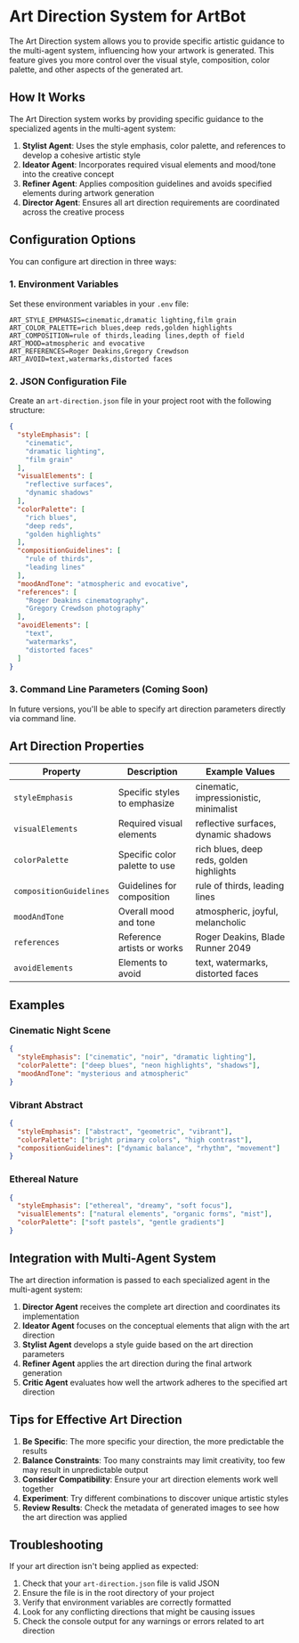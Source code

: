 # Art Direction System for ArtBot

The Art Direction system allows you to provide specific artistic guidance to the multi-agent system, influencing how your artwork is generated. This feature gives you more control over the visual style, composition, color palette, and other aspects of the generated art.

## How It Works

The Art Direction system works by providing specific guidance to the specialized agents in the multi-agent system:

1. **Stylist Agent**: Uses the style emphasis, color palette, and references to develop a cohesive artistic style
2. **Ideator Agent**: Incorporates required visual elements and mood/tone into the creative concept
3. **Refiner Agent**: Applies composition guidelines and avoids specified elements during artwork generation
4. **Director Agent**: Ensures all art direction requirements are coordinated across the creative process

## Configuration Options

You can configure art direction in three ways:

### 1. Environment Variables

Set these environment variables in your `.env` file:

```
ART_STYLE_EMPHASIS=cinematic,dramatic lighting,film grain
ART_COLOR_PALETTE=rich blues,deep reds,golden highlights
ART_COMPOSITION=rule of thirds,leading lines,depth of field
ART_MOOD=atmospheric and evocative
ART_REFERENCES=Roger Deakins,Gregory Crewdson
ART_AVOID=text,watermarks,distorted faces
```

### 2. JSON Configuration File

Create an `art-direction.json` file in your project root with the following structure:

```json
{
  "styleEmphasis": [
    "cinematic",
    "dramatic lighting",
    "film grain"
  ],
  "visualElements": [
    "reflective surfaces",
    "dynamic shadows"
  ],
  "colorPalette": [
    "rich blues",
    "deep reds",
    "golden highlights"
  ],
  "compositionGuidelines": [
    "rule of thirds",
    "leading lines"
  ],
  "moodAndTone": "atmospheric and evocative",
  "references": [
    "Roger Deakins cinematography",
    "Gregory Crewdson photography"
  ],
  "avoidElements": [
    "text",
    "watermarks",
    "distorted faces"
  ]
}
```

### 3. Command Line Parameters (Coming Soon)

In future versions, you'll be able to specify art direction parameters directly via command line.

## Art Direction Properties

| Property | Description | Example Values |
|----------|-------------|----------------|
| `styleEmphasis` | Specific styles to emphasize | cinematic, impressionistic, minimalist |
| `visualElements` | Required visual elements | reflective surfaces, dynamic shadows |
| `colorPalette` | Specific color palette to use | rich blues, deep reds, golden highlights |
| `compositionGuidelines` | Guidelines for composition | rule of thirds, leading lines |
| `moodAndTone` | Overall mood and tone | atmospheric, joyful, melancholic |
| `references` | Reference artists or works | Roger Deakins, Blade Runner 2049 |
| `avoidElements` | Elements to avoid | text, watermarks, distorted faces |

## Examples

### Cinematic Night Scene

```json
{
  "styleEmphasis": ["cinematic", "noir", "dramatic lighting"],
  "colorPalette": ["deep blues", "neon highlights", "shadows"],
  "moodAndTone": "mysterious and atmospheric"
}
```

### Vibrant Abstract

```json
{
  "styleEmphasis": ["abstract", "geometric", "vibrant"],
  "colorPalette": ["bright primary colors", "high contrast"],
  "compositionGuidelines": ["dynamic balance", "rhythm", "movement"]
}
```

### Ethereal Nature

```json
{
  "styleEmphasis": ["ethereal", "dreamy", "soft focus"],
  "visualElements": ["natural elements", "organic forms", "mist"],
  "colorPalette": ["soft pastels", "gentle gradients"]
}
```

## Integration with Multi-Agent System

The art direction information is passed to each specialized agent in the multi-agent system:

1. **Director Agent** receives the complete art direction and coordinates its implementation
2. **Ideator Agent** focuses on the conceptual elements that align with the art direction
3. **Stylist Agent** develops a style guide based on the art direction parameters
4. **Refiner Agent** applies the art direction during the final artwork generation
5. **Critic Agent** evaluates how well the artwork adheres to the specified art direction

## Tips for Effective Art Direction

1. **Be Specific**: The more specific your direction, the more predictable the results
2. **Balance Constraints**: Too many constraints may limit creativity, too few may result in unpredictable output
3. **Consider Compatibility**: Ensure your art direction elements work well together
4. **Experiment**: Try different combinations to discover unique artistic styles
5. **Review Results**: Check the metadata of generated images to see how the art direction was applied

## Troubleshooting

If your art direction isn't being applied as expected:

1. Check that your `art-direction.json` file is valid JSON
2. Ensure the file is in the root directory of your project
3. Verify that environment variables are correctly formatted
4. Look for any conflicting directions that might be causing issues
5. Check the console output for any warnings or errors related to art direction 